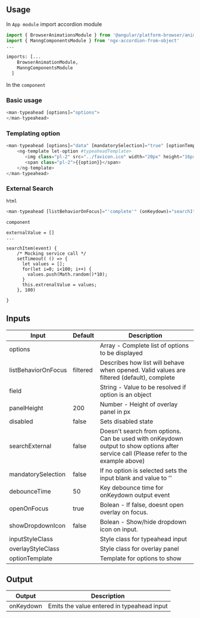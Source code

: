 ## Usage

In `App module` import accordion module
```python
import { BrowserAnimationsModule } from '@angular/platform-browser/animations';
import { ManngComponentsModule } from 'ngx-accordion-from-object'
...

imports: [...
    BrowserAnimationModule,
    ManngComponentsModule
  ]
```
In the `component`

### Basic usage
```python
<man-typeahead [options]="options">
</man-typeahead>
```

### Templating option
```python
<man-typeahead [options]="data" [mandatorySelection]="true" [optionTemplate]="typeaheadTemplate">
    <ng-template let-option #typeaheadTemplate>
       <img class="pl-2" src="../favicon.ico" width="20px" height="16px"> 
       <span class="pl-2">{{option}}</span>
    </ng-template>
</man-typeahead>
```
### External Search
`html`
```python
<man-typeahead [listBehaviorOnFocus]="'complete'" (onKeydown)="searchItems($event)" [searchExternal]="true" [options]="extrenalValue"></man-typeahead>
```

`component`
```
externalValue = []
...

searchItem(event) {
    /* Mocking service call */
    setTimeout( () => { 
      let values = [];
      for(let i=0; i<100; i++) {
        values.push(Math.random()*10);
      }
      this.extrenalValue = values;
    }, 100)
    
}
```


## Inputs
| Input | Default | Description |
| ----- | ------- | ----------- |
| options | | Array - Complete list of options to be displayed |
| listBehaviorOnFocus | filtered | Describes how list will behave when opened. Valid values are filtered (default), complete |
| field | | String - Value to be resolved if option is an object |
| panelHeight | 200 |Number - Height of overlay panel in px |
| disabled | false | Sets disabled state |
| searchExternal | false | Doesn't search from options. Can be used with onKeydown output to show options after service call (Please refer to the example above) |
| mandatorySelection | false | If no option is selected sets the input blank and value to '' |
| debounceTime | 50 | Key debounce time for onKeydown output event |
| openOnFocus | true | Bolean - If false, doesnt open overlay on focus. |
| showDropdownIcon | false | Bolean - Show/hide dropdown icon on input. |
| inputStyleClass |  | Style class for typeahead input |
| overlayStyleClass |  | Style class for overlay panel |
| optionTemplate |  | Template for options to show |

## Output
| Output | Description |
| ------ | ----------- |
| onKeydown | Emits the value entered in typeahead input |

